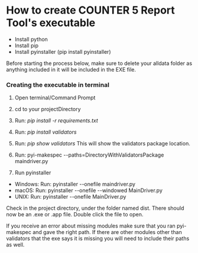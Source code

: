 # How to create COUNTER 5 Report Tool's executable

* Install python
* Install pip
* Install pyinstaller (pip install pyinstaller)


Before starting the process below, make sure to delete your alldata folder as anything included in it will be included in the EXE file.




### Creating the executable in terminal
1. Open terminal/Command Prompt
2. cd to your projectDirectory
3. Run: *pip install -r requirements.txt*
4. Run: *pip install validators*
5. Run: *pip show validators*
This will show the validators package location.
6. Run: pyi-makespec --paths=DirectoryWithValidatorsPackage maindriver.py

7. Run pyinstaller
* Windows: Run: pyinstaller --onefile maindriver.py
* macOS: Run: pyinstaller --onefile --windowed MainDriver.py
* UNIX: Run:  pyinstaller --onefile MainDriver.py

Check in the project directory, under the folder named dist. There should now be an .exe or .app file. Double click the file to open.

If you receive an error about missing modules make sure that you ran pyi-makespec and gave the right path. If there are other modules other than validators that the exe says it is missing you will need to include their paths as well.
